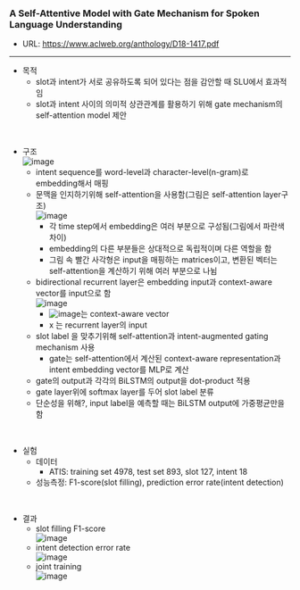 <h3>A Self-Attentive Model with Gate Mechanism for Spoken Language Understanding</h3>

 - URL: https://www.aclweb.org/anthology/D18-1417.pdf     

--------------
 - 목적
   - slot과 intent가 서로 공유하도록 되어 있다는 점을 감안할 때 SLU에서 효과적임
   - slot과 intent 사이의 의미적 상관관계를 활용하기 위해 gate mechanism의 self-attention model 제안

<br>

 - 구조   
![image](https://user-images.githubusercontent.com/54783292/105689068-a7ee7b00-5f3d-11eb-81f4-e30f3edd781f.png)
   - intent sequence를 word-level과 character-level(n-gram)로 embedding해서 매핑
   - 문맥을 인지하기위해 self-attention을 사용함(그림은 self-attention layer구조)     
![image](https://user-images.githubusercontent.com/54783292/105689113-b472d380-5f3d-11eb-88f1-8833a039b063.png)
     - 각 time step에서 embedding은 여러 부분으로 구성됨(그림에서 파란색 차이)
     - embedding의 다른 부분들은 상대적으로 독립적이며 다른 역할을 함
     - 그림 속 빨간 사각형은 input을 매핑하는 matrices이고, 변환된 벡터는 self-attention을 계산하기 위해 여러 부분으로 나뉨
   - bidirectional recurrent layer은 embedding input과 context-aware vector를 input으로 함   
![image](https://user-images.githubusercontent.com/54783292/105689149-bdfc3b80-5f3d-11eb-89f8-97d52334241a.png)
     - ![image](https://user-images.githubusercontent.com/54783292/105689188-c8b6d080-5f3d-11eb-97a0-bd8d32ced412.png)는 context-aware vector
     - x 는 recurrent layer의 input
   - slot label 을 맞추기위해 self-attention과 intent-augmented gating mechanism 사용
     - gate는 self-attention에서 계산된 context-aware representation과 intent embedding vector를 MLP로 계산
   - gate의 output과 각각의 BiLSTM의 output을 dot-product 적용
   - gate layer위에 softmax layer를 두어 slot label 분류
   - 단순성을 위해?, input label을 예측할 때는 BiLSTM output에 가중평균만을 함

<br>

 - 실험
   - 데이터
     - ATIS: training set 4978, test set 893, slot 127, intent 18
   - 성능측정: F1-score(slot filling), prediction error rate(intent detection)

<br>
   
 - 결과   
   - slot filling F1-score  
![image](https://user-images.githubusercontent.com/54783292/105689249-dc623700-5f3d-11eb-9cc3-47768742ed54.png)
   - intent detection error rate   
![image](https://user-images.githubusercontent.com/54783292/105689283-e5530880-5f3d-11eb-900e-30c36530fd01.png)
   - joint training   
![image](https://user-images.githubusercontent.com/54783292/105689323-f13eca80-5f3d-11eb-8a18-b7b99c5e0967.png)

